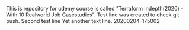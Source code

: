 This is repository for udemy course is called "Terraform indepth(2020) - With 10 Realworld Job Casestudies".
Test line was created to check git push.
Second test line
Yet another text line.
20200204-175002
